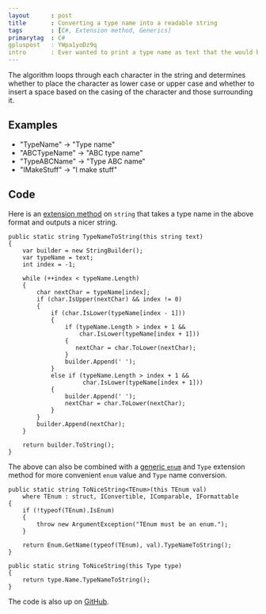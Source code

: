 ```yaml
---
layout      : post
title       : Converting a type name into a readable string
tags        : [C#, Extension method, Generics]
primarytag  : C#
gpluspost   : YWpa1yoDz9q
intro       : Ever wanted to print a type name as text that the would be suitable for users? For example, converting the type name <code>"SomeTypeName"</code> to <code>"Some type name"</code>. I've come up with a pretty nice method to convert type names in to nice strings. 
---
```


The algorithm loops through each character in the string and determines whether to place the character as lower case or upper case and whether to insert a space based on the casing of the character and those surrounding it. 

## Examples

- "TypeName" &rarr; "Type name"
- "ABCTypeName" &rarr; "ABC type name"
- "TypeABCName" &rarr; "Type ABC name"
- "IMakeStuff" &rarr; "I make stuff"

## Code

Here is an [extension method][1] on `string` that takes a type name in the above format and outputs a nicer string. 

<!--prettify lang=csharp-->
    public static string TypeNameToString(this string text)
    {
        var builder = new StringBuilder();
        var typeName = text;
        int index = -1;

        while (++index < typeName.Length)
        {
            char nextChar = typeName[index];
            if (char.IsUpper(nextChar) && index != 0)
            {
                if (char.IsLower(typeName[index - 1]))
                {
                    if (typeName.Length > index + 1 && 
                        char.IsLower(typeName[index + 1]))
                    {
                       nextChar = char.ToLower(nextChar);
                    }
                    builder.Append(' ');
                }
                else if (typeName.Length > index + 1 && 
                         char.IsLower(typeName[index + 1]))
                {
                    builder.Append(' ');
                    nextChar = char.ToLower(nextChar);
                }
            }
            builder.Append(nextChar);
        }

        return builder.ToString();
    }

The above can also be combined with a [generic `enum`][2] and `Type` extension method for more convenient `enum` value and `Type` name conversion. 

<!--prettify lang=csharp-->
    public static string ToNiceString<TEnum>(this TEnum val)
        where TEnum : struct, IConvertible, IComparable, IFormattable
    {
        if (!typeof(TEnum).IsEnum)
        {
            throw new ArgumentException("TEnum must be an enum.");
        }

        return Enum.GetName(typeof(TEnum), val).TypeNameToString();
    }

    public static string ToNiceString(this Type type)
    {
        return type.Name.TypeNameToString();
    }

The code is also up on [GitHub][3].



[1]: {{site.baseurl}}/2012/08/extension-methods.html
[2]: {{site.baseurl}}/2013/02/using-enum-as-generic-type.html
[3]: https://github.com/Tyriar/TypeNameToString.cs
